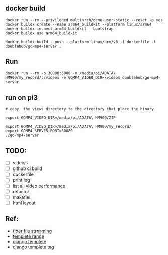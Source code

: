 ## docker build


```
docker run --rm --privileged multiarch/qemu-user-static --reset -p yes
docker buildx create --name arm64_buildkit --platform linux/arm64
docker buildx inspect arm64_buildkit --bootstrap
docker buildx use arm64_buildkit

docker buildx build --push --platform linux/arm/v6 -f dockerfile -t doublehub/go-mp4-server .
```

## Run

```
docker run --rm -p 30000:3000 -v /media/pi/ADATA\ HM900/my_record/:/videos -e GOMP4_VIDEO_DIR=/videos doublehub/go-mp4-server
```

## run on pi3
```
# copy  the views directory to the directory that place the binary

export GOMP4_VIDEO_DIR=/media/pi/ADATA\ HM900/ZIP

export GOMP4_VIDEO_DIR=/media/pi/ADATA\ HM900/my_record/
export GOMP4_SERVER_PORT=30080
./go-mp4-server
```
## TODO:
- [ ] videojs
- [ ] github ci build
- [ ] dockerfile
- [ ] print log
- [ ] list all video performance
- [ ] refactor 
- [ ] makefiel
- [ ] html layout

## Ref:
- [fiber file streaming](https://github.com/gofiber/fiber/issues/253)
- [templete range](https://stackoverflow.com/questions/67079636/rendering-templates-in-a-go-fiber-application)
- [django templete](https://github.com/gofiber/template/tree/master/django)
- [django templete tag](https://github.com/flosch/pongo2#tags)